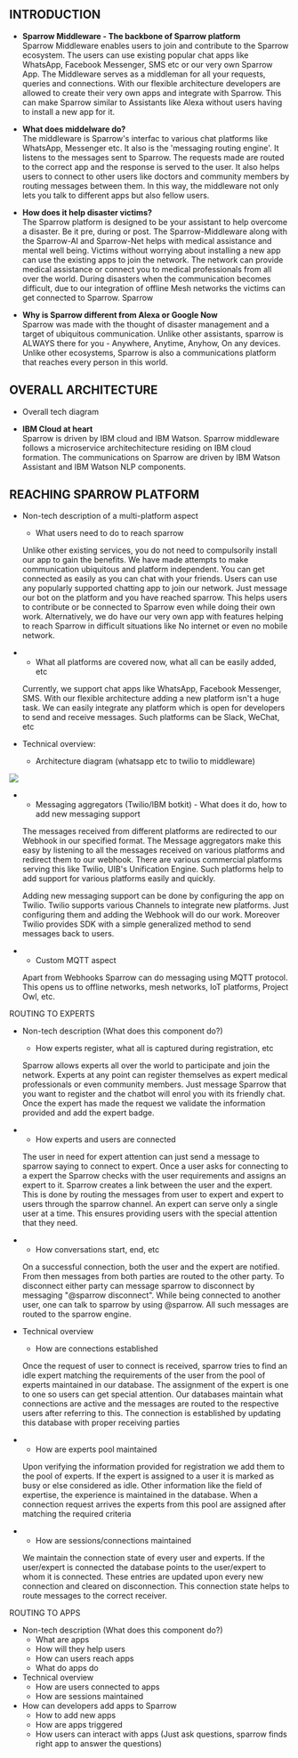 ## INTRODUCTION

- <b>Sparrow Middleware - The backbone of Sparrow platform</b><br>
Sparrow Middleware enables users to join and contribute to the Sparrow ecosystem. The users can use existing popular chat apps like WhatsApp, Facebook Messenger, SMS etc or our very own Sparrow App. The Middleware serves as a middleman for all your requests, queries and connections. With our flexible architecture developers are allowed to create their very own apps and integrate with Sparrow. This can make Sparrow similar to Assistants like Alexa without users having to install a new app for it.

- <b>What does middelware do?</b><br>
The middleware is Sparrow's interfac to various chat platforms like WhatsApp, Messenger etc. It also is the 'messaging routing engine'. It listens to the messages sent to Sparrow. The requests made are routed to the correct app and the response is served to the user. It also helps users to connect to other users like doctors and community members by routing messages between them. In this way, the middleware not only lets you talk to different apps but also fellow users.

- <b>How does it help disaster victims?</b><br>
The Sparrow platform is designed to be your assistant to help overcome a disaster. Be it pre, during or post. The Sparrow-Middleware along with the Sparrow-AI and Sparrow-Net helps with medical assistance and mental well being. Victims without worrying about installing a new app can use the existing apps to join the network. The network can provide medical assistance or connect you to medical professionals from all over the world. During disasters when the communication becomes difficult, due to our integration of offline Mesh networks the victims can get connected to Sparrow. Sparrow

- <b>Why is Sparrow different from Alexa or Google Now</b><br>
Sparrow was made with the thought of disaster management and a target of ubiquitous communication. Unlike other assistants, sparrow is ALWAYS there for you - Anywhere, Anytime, Anyhow, On any devices. Unlike other ecosystems, Sparrow is also a communications platform that reaches every person in this world. 

## OVERALL ARCHITECTURE

- Overall tech diagram 

- <b>IBM Cloud at heart</b><br>
Sparrow is driven by IBM cloud and IBM Watson. Sparrow middleware follows a microservice architechitecture residing on IBM cloud formation. The communications on Sparrow are driven by IBM Watson Assistant and IBM Watson NLP components. 

## REACHING SPARROW PLATFORM

- Non-tech description of a multi-platform aspect
  - What users need to do to reach sparrow

  Unlike other existing services, you do not need to compulsorily install our app to gain the benefits. We have made attempts to make communication ubiquitous and platform independent. You can get connected as easily as you can chat with your friends. Users can use any popularly supported chatting app to join our network. Just message our bot on the platform and you have reached sparrow. This helps users to contribute or be connected to Sparrow even while doing their own work. Alternatively, we do have our very own app with features helping to reach Sparrow in difficult situations like No internet or even no mobile network.

-
  - What all platforms are covered now, what all can be easily added, etc

  Currently, we support chat apps like WhatsApp, Facebook Messenger, SMS. With our flexible architecture adding a new platform isn&#39;t a huge task. We can easily integrate any platform which is open for developers to send and receive messages. Such platforms can be Slack, WeChat, etc

- Technical overview:
  - Architecture diagram (whatsapp etc to twilio to middleware)

 ![](data:image/*;base64,)

-
  - Messaging aggregators (Twilio/IBM botkit) - What does it do, how to add new messaging support

  The messages received from different platforms are redirected to our Webhook in our specified format. The Message aggregators make this easy by listening to all the messages received on various platforms and redirect them to our webhook. There are various commercial platforms serving this like Twilio, UIB&#39;s Unification Engine. Such platforms help to add support for various platforms easily and quickly.

  Adding new messaging support can be done by configuring the app on Twilio. Twilio supports various Channels to integrate new platforms. Just configuring them and adding the Webhook will do our work. Moreover Twilio provides SDK with a simple generalized method to send messages back to users.

-
  - Custom MQTT aspect

  Apart from Webhooks Sparrow can do messaging using MQTT protocol. This opens us to offline networks, mesh networks, IoT platforms, Project Owl, etc.

ROUTING TO EXPERTS

- Non-tech description (What does this component do?)
  - How experts register, what all is captured during registration, etc

  Sparrow allows experts all over the world to participate and join the network. Experts at any point can register themselves as expert medical professionals or even community members. Just message Sparrow that you want to register and the chatbot will enrol you with its friendly chat. Once the expert has made the request we validate the information provided and add the expert badge.

-
  - How experts and users are connected

  The user in need for expert attention can just send a message to sparrow saying to connect to expert. Once a user asks for connecting to a expert the Sparrow checks with the user requirements and assigns an expert to it. Sparrow creates a link between the user and the expert. This is done by routing the messages from user to expert and expert to users through the sparrow channel. An expert can serve only a single user at a time. This ensures providing users with the special attention that they need.

-
  - How conversations start, end, etc

  On a successful connection, both the user and the expert are notified. From then messages from both parties are routed to the other party. To disconnect either party can message sparrow to disconnect by messaging &quot;@sparrow disconnect&quot;. While being connected to another user, one can talk to sparrow by using @sparrow. All such messages are routed to the sparrow engine.

- Technical overview
  - How are connections established

  Once the request of user to connect is received, sparrow tries to find an idle expert matching the requirements of the user from the pool of experts maintained in our database. The assignment of the expert is one to one so users can get special attention. Our databases maintain what connections are active and the messages are routed to the respective users after referring to this. The connection is established by updating this database with proper receiving parties

-
  - How are experts pool maintained

  Upon verifying the information provided for registration we add them to the pool of experts. If the expert is assigned to a user it is marked as busy or else considered as idle. Other information like the field of expertise, the experience is maintained in the database. When a connection request arrives the experts from this pool are assigned after matching the required criteria

-
  - How are sessions/connections maintained

  We maintain the connection state of every user and experts. If the user/expert is connected the database points to the user/expert to whom it is connected. These entries are updated upon every new connection and cleared on disconnection. This connection state helps to route messages to the correct receiver.

ROUTING TO APPS

- Non-tech description (What does this component do?)
  - What are apps
  - How will they help users
  - How can users reach apps
  - What do apps do
- Technical overview
  - How are users connected to apps
  - How are sessions maintained
- How can developers add apps to Sparrow
  - How to add new apps
  - How are apps triggered
  - How users can interact with apps (Just ask questions, sparrow finds right app to answer the questions)
